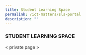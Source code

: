```yaml
---
title: Student Learning Space
permalink: /ict-matters/sls-portal
description: ""
---
```

### STUDENT LEARNING SPACE

< private page >